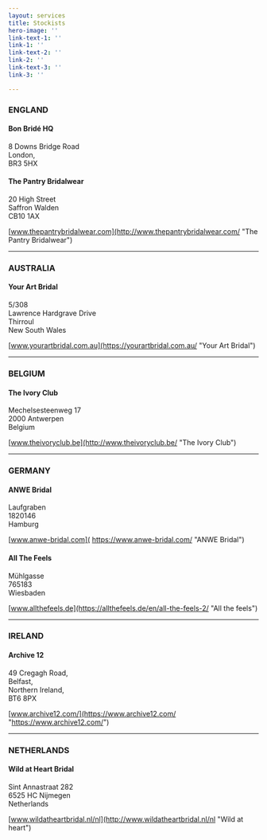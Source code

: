```yaml
---
layout: services
title: Stockists
hero-image: ''
link-text-1: ''
link-1: ''
link-text-2: ''
link-2: ''
link-text-3: ''
link-3: ''

---
```

### ENGLAND

#### Bon Bridé HQ

8 Downs Bridge Road  
London,  
BR3 5HX

#### The Pantry Bridalwear

20 High Street  
Saffron Walden  
CB10 1AX

[www.thepantrybridalwear.com](http://www.thepantrybridalwear.com/ "The Pantry Bridalwear")

***

### AUSTRALIA

#### Your Art Bridal

5/308  
Lawrence Hardgrave Drive  
Thirroul  
New South Wales

[www.yourartbridal.com.au](https://yourartbridal.com.au/ "Your Art Bridal")

***

### BELGIUM

#### The Ivory Club

Mechelsesteenweg 17  
2000 Antwerpen  
Belgium

[www.theivoryclub.be](http://www.theivoryclub.be/ "The Ivory Club")

***

### GERMANY

#### ANWE Bridal

Laufgraben  
1820146  
Hamburg

[www.anwe-bridal.com]( https://www.anwe-bridal.com/ "ANWE Bridal")

#### All The Feels

Mühlgasse  
765183  
Wiesbaden

[www.allthefeels.de](https://allthefeels.de/en/all-the-feels-2/ "All the feels")

***

### IRELAND

#### Archive 12

49 Cregagh Road,  
Belfast,  
Northern Ireland,  
BT6 8PX

[www.archive12.com/](https://www.archive12.com/ "https://www.archive12.com/")

***

### NETHERLANDS

#### Wild at Heart Bridal

Sint Annastraat 282  
6525 HC Nijmegen  
Netherlands

[www.wildatheartbridal.nl/nl](http://www.wildatheartbridal.nl/nl "Wild at heart")